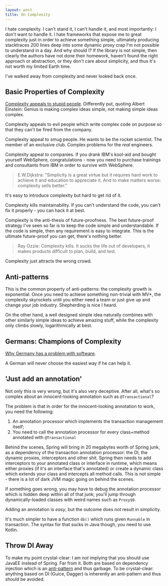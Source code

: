 ```yaml
---
layout: post
title: On Complexity
---
```


I hate complexity. I can't stand it, I can't handle it, and most importantly: I don't want to handle it.
I hate frameworks that expose me to great complexity just in order to achieve something simple,
ultimately producing stacktraces 200 lines deep into some dynamic proxy crap I'm not
possible to understand in a day. And why should I? If the library is not simple, then clearly the
authors have not done their homework, haven't found the right approach or abstraction,
or they don't care about simplicity, and thus it's not worth my limited Earth time.

I've walked away from complexity and never looked back once.

## Basic Properties of Complexity

[Complexity appeals to stupid people](https://www.youtube.com/watch?v=Cun6Uck2cYU).
Differently put, quoting Albert Einstein: Genius is making complex ideas simple,
not making simple ideas complex.

Complexity appeals to evil people which write complex code on purpose
so that they can't be fired from the company.

Complexity appeal to smug people. He wants to be the rocket scientist.
The member of an exclusive club. Complex problems for the *real* engineers.

Complexity appeal to companies. If you drank IBM's kool-aid and bought yourself
WebSphere, congratulations - now you need to purchase trainings and consultants from IBM
in order to survive with WebSphere.

> E.W.Dijkstra: "Simplicity is a great virtue but it requires hard work to
> achieve it and education to appreciate it. And to make matters worse: complexity sells better."

It's easy to introduce complexity but hard to get rid of it.

Complexity kills maintainability. If you can't understand the code, you can't fix
it properly - you can hack it at best.

Complexity is the anti-thesis of future-proofness.
The best future-proof strategy I've seen so far is to keep the code simple and
understandable. If the code is simple, then any requirement is easy to
integrate. This is the ultimate future-proof you can get, there's nothing better.

> Ray Ozzie: Complexity kills. It sucks the life out of developers, it makes products difficult to plan, build, and test.

Complexity just attracts the wrong crowd.

## Anti-patterns

This is the common property of anti-patterns: the complexity growth is exponential.
Once you need to achieve something non-trivial with MV*, the complexity skyrockets
until you either need a team or just give up and change your job industry. Shepherding
is nice I heard.

On the other hand, a well designed simple idea naturally combines with other similarly
simple ideas to achieve amazing stuff, while the complexity only climbs slowly, logarithmically at best.

## Germans: Champions of Complexity

[Why Germany has a problem with software](https://medium.com/@Terrania/why-germany-has-a-problem-with-software-a9c0a2eab699).

A German will never choose the easiest way if he can help it.

## 'Just add an annotation'

Not only this is very wrong, but it's also very deceptive. After all, what's
so complex about an innocent-looking annotation such as `@Transactional`?

The problem is that in order for the innocent-looking annotation to work, you need
the following:

1. An annotation processor which implements the transaction management itself;
2. You need to call the annotation processor for every class+method annotated with `@Transactional`

Behind the scenes, Spring will bring in 20 megabytes worth of Spring junk, as a
dependency of the transaction annotation processor: the DI, the dynamic proxies, interceptors
and other shit. Spring then needs to add interceptors to your annotated class or interface
in runtime, which means either proxies (if it's an interface that's annotated) or
create a dynamic class which extends your class and intercepts all method calls.
This is not simple - there is a lot of dark JVM magic going on behind the scenes.

If something goes wrong, you may have to debug the annotation
processor which is hidden deep within all of that junk; you'll jump through dynamically-loaded
classes with weird names such as `Proxy$0`.

Adding an annotation is *easy*, but the outcome does *not* result in simplicity.

It's much simpler to have a function `db()` which runs given `Runnable` in transaction.
The syntax for that sucks in Java though, you need to use Kotlin.

## Throw DI Away

To make my point crystal-clear: I am *not* implying that you should use JavaEE instead
of Spring. Far from it. Both are based on dependency injection which is
an [anti-pattern](../java-antipatterns/) and thus garbage. To be crystal-clear:
anything based on DI (Guice, Dagger) is inherently an anti-pattern and thus should
be avoided.
